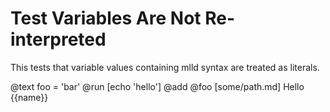 # Test Variables Are Not Re-interpreted

This tests that variable values containing mlld syntax are treated as literals.

@text foo = 'bar'
@run [echo 'hello']
@add @foo
[some/path.md]
Hello {{name}}
